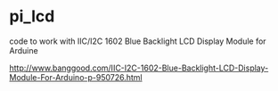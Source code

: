 # pi_lcd

code to work with IIC/I2C 1602 Blue Backlight LCD Display Module for Arduine

http://www.banggood.com/IIC-I2C-1602-Blue-Backlight-LCD-Display-Module-For-Arduino-p-950726.html
